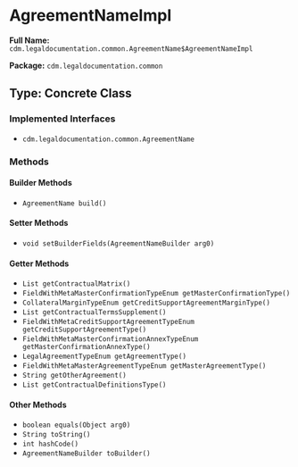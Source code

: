 # AgreementNameImpl

**Full Name:** `cdm.legaldocumentation.common.AgreementName$AgreementNameImpl`

**Package:** `cdm.legaldocumentation.common`

## Type: Concrete Class

### Implemented Interfaces

- `cdm.legaldocumentation.common.AgreementName`

### Methods

#### Builder Methods

- `AgreementName build()`

#### Setter Methods

- `void setBuilderFields(AgreementNameBuilder arg0)`

#### Getter Methods

- `List getContractualMatrix()`
- `FieldWithMetaMasterConfirmationTypeEnum getMasterConfirmationType()`
- `CollateralMarginTypeEnum getCreditSupportAgreementMarginType()`
- `List getContractualTermsSupplement()`
- `FieldWithMetaCreditSupportAgreementTypeEnum getCreditSupportAgreementType()`
- `FieldWithMetaMasterConfirmationAnnexTypeEnum getMasterConfirmationAnnexType()`
- `LegalAgreementTypeEnum getAgreementType()`
- `FieldWithMetaMasterAgreementTypeEnum getMasterAgreementType()`
- `String getOtherAgreement()`
- `List getContractualDefinitionsType()`

#### Other Methods

- `boolean equals(Object arg0)`
- `String toString()`
- `int hashCode()`
- `AgreementNameBuilder toBuilder()`

